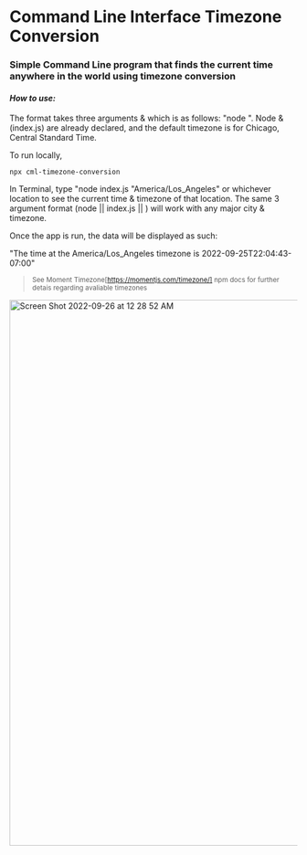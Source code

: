 # Command Line Interface Timezone Conversion

### Simple Command Line program that finds the current time anywhere in the world using timezone conversion

#### ***How to use:***

The format takes three arguments & which is as follows: "node <script-file> <timezone>". Node & <script-file> (index.js) are already declared, and the default timezone is for Chicago, Central Standard Time.

To run locally,
```
npx cml-timezone-conversion
```

In Terminal, type "node index.js "America/Los_Angeles" or whichever location to see the current time & timezone of that location. The same 3 argument format (node || index.js || <timezone>) will work with any major city & timezone.

Once the app is run, the data will be displayed as such:

"The time at the America/Los_Angeles timezone is 2022-09-25T22:04:43-07:00"

> <sub>See Moment Timezone[https://momentjs.com/timezone/] npm docs for further detais regarding avaliable timezones</sub>
  
<img width="956" alt="Screen Shot 2022-09-26 at 12 28 52 AM" src="https://user-images.githubusercontent.com/104343338/192200196-385e0085-f74d-4caf-a517-63a5097010bd.png">
